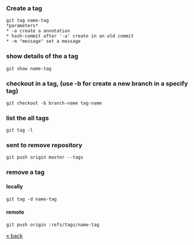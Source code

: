 
### Create a tag
	git tag name-tag
	*parameters*
	* -a create a annotation
	* hash-commit after '-a' create in an old commit
	* -m "message" set a message

### show details of the a tag
	git show name-tag
	
### checkout in a tag, (use -b for create a new branch in a specify tag)
	git checkout -b branch-name tag-name
	
### list the all tags
	git tag -l

### sent to remove repository
	git push origin master --tags

### remove a tag
#### locally
	git tag -d name-tag
#### remote
	git push origin :refs/tags/name-tag

[&laquo; back](https://github.com/MRCardoso/git-code/blob/master/topics/branch.md)
